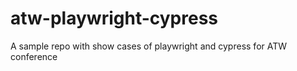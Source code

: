 # atw-playwright-cypress
A sample repo with show cases of playwright and cypress for ATW conference
